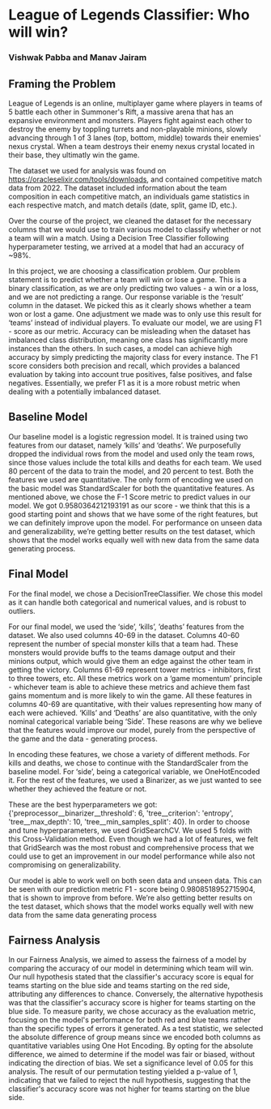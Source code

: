# League of Legends Classifier: Who will win?
### Vishwak Pabba and Manav Jairam

## **Framing the Problem**
League of Legends is an online, multiplayer game where players in teams of 5 battle each other in Summoner's Rift, a massive arena that has an expansive environment and monsters. Players fight against each other to destroy the enemy by toppling turrets and non-playable minions, slowly advancing through 1 of 3 lanes (top, bottom, middle) towards their enemies' nexus crystal. When a team destroys their enemy nexus crystal located in their base, they ultimatly win the game.

The dataset we used for analysis was found on https://oracleselixir.com/tools/downloads, and contained competitive match data from 2022. The dataset included information about the team composition in each competitive match, an individuals game statistics in each respective match, and match details (date, split, game ID, etc.). 

Over the course of the project, we cleaned the dataset for the necessary columns that we would use to train various model to classify whether or not a team will win a match. Using a Decision Tree Classifier following hyperparameter testing, we arrived at a model that had an accuracy of ~98%.

In this project, we are choosing a classification problem. Our problem statement is to predict whether a team will win or lose a game. This is a binary classification, as we are only predicting two values - a win or a loss, and we are not predicting a range. Our response variable is the ‘result’ column in the dataset. We picked this as it clearly shows whether a team won or lost a game. One adjustment we made was to only use this result for ‘teams’ instead of individual players. To evaluate our model, we are using F1 - score as our metric. Accuracy can be misleading when the dataset has imbalanced class distribution, meaning one class has significantly more instances than the others. In such cases, a model can achieve high accuracy by simply predicting the majority class for every instance. The F1 score considers both precision and recall, which provides a balanced evaluation by taking into account true positives, false positives, and false negatives. Essentially, we prefer F1 as it is a more robust metric when dealing with a potentially imbalanced dataset. 

## **Baseline Model**
Our baseline model is a logistic regression model. It is trained using two features from our dataset, namely ‘kills’ and ‘deaths’. We purposefully dropped the individual rows from the model and used only the team rows, since those values include the total kills and deaths for each team. We used 80 percent of the data to train the model, and 20 percent to test. Both the features we used are quantitative. The only form of encoding we used on the basic model was StandardScaler for both the quantitative features. As mentioned above, we chose the F-1 Score metric to predict values in our model. We got 0.9580364212193191 as our score - we think that this is a good starting point and shows that we have some of the right features, but we can definitely improve upon the model. For performance on unseen data and generalizability, we’re getting better results on the test dataset, which shows that the model works equally well with new data from the same data generating process. 

## **Final Model**
For the final model, we chose a DecisionTreeClassifier. We chose this model as it can handle both categorical and numerical values, and is robust to outliers. 

For our final model, we used the ‘side’, ‘kills’, ’deaths’ features from the dataset. We also used columns 40-69 in the dataset. Columns 40-60 represent the number of special monster kills that a team had. These monsters would provide buffs to the teams damage output and their minions output, which would give them an edge against the other team in getting the victory. Columns 61-69 represent tower metrics - inhibitors, first to three towers, etc. All these metrics work on a ‘game momentum’ principle - whichever team is able to achieve these metrics and achieve them fast gains momentum and is more likely to win the game. All these features in columns 40-69 are quantitative, with their values representing how many of each were achieved. ‘Kills’ and ‘Deaths’ are also quantitative, with the only nominal categorical variable being ‘Side’. These reasons are why we believe that the features would improve our model, purely from the perspective of the game and the data - generating process.

In encoding these features, we chose a variety of different methods. For kills and deaths, we chose to continue with the StandardScaler from the baseline model. For ‘side’, being a categorical variable, we OneHotEncoded it. For the rest of the features, we used a Binarizer, as we just wanted to see whether they achieved the feature or not. 

These are the best hyperparameters we got: {'preprocessor__binarizer__threshold': 6, 'tree__criterion': 'entropy', 'tree__max_depth': 10, 'tree__min_samples_split': 40}. In order to choose and tune hyperparameters, we used GridSearchCV. We used 5 folds with this Cross-Validation method. Even though we had a lot of features, we felt that GridSearch was the most robust and comprehensive process that we could use to get an improvement in our model performance while also not compromising on generalizability. 

Our model is able to work well on both seen data and unseen data. This can be seen with our prediction metric F1 - score being 0.9808518952715904, that is shown to improve from before. We’re also getting better results on the test dataset, which shows that the model works equally well with new data from the same data generating process

## **Fairness Analysis**
In our Fairness Analysis, we aimed to assess the fairness of a model by comparing the accuracy of our model in determining which team will win. Our null hypothesis stated that the classifier's accuracy score is equal for teams starting on the blue side and teams starting on the red side, attributing any differences to chance. Conversely, the alternative hypothesis was that the classifier's accuracy score is higher for teams starting on the blue side. To measure parity, we chose accuracy as the evaluation metric, focusing on the model's performance for both red and blue teams rather than the specific types of errors it generated. As a test statistic, we selected the absolute difference of group means since we encoded both columns as quantitative variables using One Hot Encoding. By opting for the absolute difference, we aimed to determine if the model was fair or biased, without indicating the direction of bias. We set a significance level of 0.05 for this analysis. The result of our permutation testing yielded a p-value of 1, indicating that we failed to reject the null hypothesis, suggesting that the classifier's accuracy score was not higher for teams starting on the blue side.
